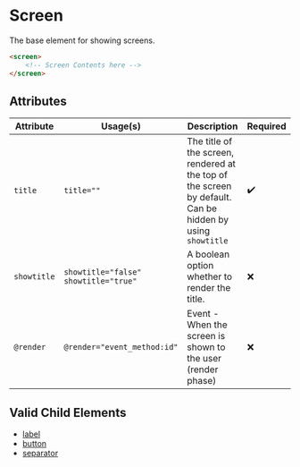 # Screen

The base element for showing screens.

```html
<screen>
    <!-- Screen Contents here -->
</screen>
```

## Attributes

| Attribute | Usage(s) | Description | Required |
|  ---  |  ---  |  ---  | --- |
| `title` | `title=""` | The title of the screen, rendered at the top of the screen by default.<br>Can be hidden by using `showtitle`  | ✔️ |
| `showtitle` | `showtitle="false"`<br>`showtitle="true"` | A boolean option whether to render the title. | ❌ |
| `@render` | `@render="event_method:id"` | Event - When the screen is shown to the user (render phase) | ❌ |

## Valid Child Elements

- [label](/mcui/label.md)
- [button](/mcui/button.md)
- [separator](/mcui/separator.md)

